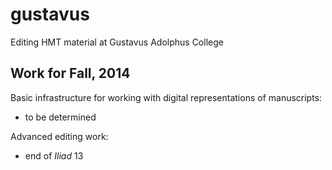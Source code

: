 gustavus
========

Editing HMT material at Gustavus Adolphus College

## Work for Fall, 2014 ##

Basic infrastructure for working with digital representations of manuscripts:

- to be determined


Advanced editing work:

- end of *Iliad* 13


